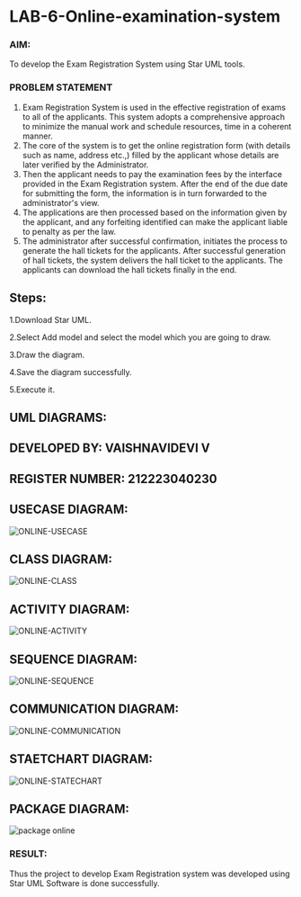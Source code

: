 # LAB-6-Online-examination-system
### AIM:
To develop the Exam Registration System using Star UML tools.
### PROBLEM STATEMENT
1. Exam Registration System is used in the effective registration of exams to all of the
applicants. This system adopts a comprehensive approach to minimize the manual work and
schedule resources, time in a coherent manner.
2. The core of the system is to get the online registration form (with details such as name,
address etc.,) filled by the applicant whose details are later verified by the Administrator.
3. Then the applicant needs to pay the examination fees by the interface provided in the
Exam Registration system. After the end of the due date for submitting the form, the
information is in turn forwarded to the administrator's view.
4. The applications are then processed based on the information given by the applicant,
and any forfeiting identified can make the applicant liable to penalty as per the law.
5. The administrator after successful confirmation, initiates the process to generate the
hall tickets for the applicants. After successful generation of hall tickets, the system delivers
the hall ticket to the applicants. The applicants can download the hall tickets finally in the end.

## Steps:
1.Download Star UML.

2.Select Add model and select the model which you are going to draw.

3.Draw the diagram.

4.Save the diagram successfully.

5.Execute it.

## UML DIAGRAMS:
## DEVELOPED BY: VAISHNAVIDEVI V
## REGISTER NUMBER: 212223040230
## USECASE DIAGRAM:
![ONLINE-USECASE](https://github.com/vaishnavidevi23013992/LAB-6-Online-examination-system/assets/151864235/80f14228-ec0c-4cda-8d65-88d1ffd0e330)
## CLASS DIAGRAM:
![ONLINE-CLASS](https://github.com/vaishnavidevi23013992/LAB-6-Online-examination-system/assets/151864235/322771e0-46b5-484e-83e5-a01ea0088211)
## ACTIVITY DIAGRAM:
![ONLINE-ACTIVITY](https://github.com/vaishnavidevi23013992/LAB-6-Online-examination-system/assets/151864235/beb71d68-1245-4611-8250-4a82764a79f2)
## SEQUENCE DIAGRAM:
![ONLINE-SEQUENCE](https://github.com/vaishnavidevi23013992/LAB-6-Online-examination-system/assets/151864235/cd2c3019-2e83-46e9-80d2-da0d15690cb2)
## COMMUNICATION DIAGRAM:
![ONLINE-COMMUNICATION](https://github.com/vaishnavidevi23013992/LAB-6-Online-examination-system/assets/151864235/9ae75d2a-39ab-4e0e-8e9d-fd00eff67a75)
## STAETCHART DIAGRAM:
![ONLINE-STATECHART](https://github.com/vaishnavidevi23013992/LAB-6-Online-examination-system/assets/151864235/515fc097-497d-48ec-950a-b2d7f63bd59c)

## PACKAGE DIAGRAM:
![package online](https://github.com/vaishnavidevi23013992/LAB-6-Online-examination-system/assets/151864235/b01e6a01-188a-48c2-86ab-de6bae812a4c)



### RESULT:
Thus the project to develop Exam Registration system was developed using Star UML
Software is done successfully.
